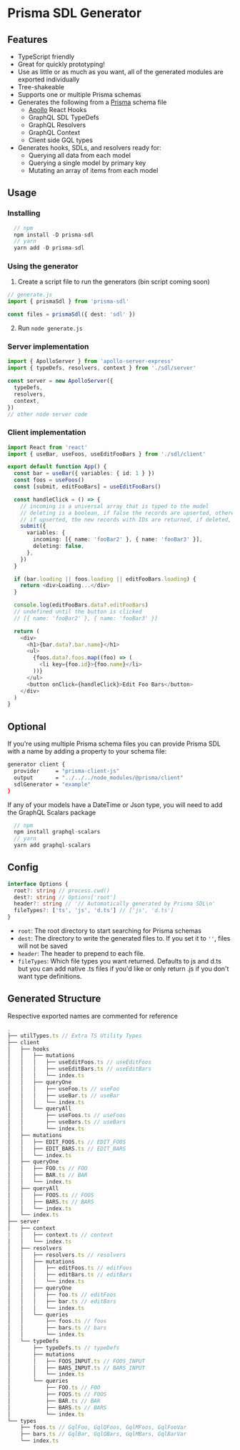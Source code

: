# Prisma SDL Generator

## Features

- TypeScript friendly
- Great for quickly prototyping!
- Use as little or as much as you want, all of the generated modules are exported individually
- Tree-shakeable
- Supports one or multiple Prisma schemas
- Generates the following from a [Prisma](https://www.prisma.io/) schema file
  - [Apollo](https://www.apollographql.com/docs/react/api/react/hooks/) React Hooks
  - GraphQL SDL TypeDefs
  - GraphQL Resolvers
  - GraphQL Context
  - Client side GQL types
- Generates hooks, SDLs, and resolvers ready for:
  - Querying all data from each model
  - Querying a single model by primary key
  - Mutating an array of items from each model

## Usage

### Installing

```js
  // npm
  npm install -D prisma-sdl
  // yarn
  yarn add -D prisma-sdl
```

### Using the generator

1. Create a script file to run the generators (bin script coming soon)

```ts
// generate.js
import { prismaSdl } from 'prisma-sdl'

const files = prismaSdl({ dest: 'sdl' })
```

2. Run `node generate.js`

### Server implementation

```ts
import { ApolloServer } from 'apollo-server-express'
import { typeDefs, resolvers, context } from './sdl/server'

const server = new ApolloServer({
  typeDefs,
  resolvers,
  context,
})
// other node server code
```

### Client implementation

```ts
import React from 'react'
import { useBar, useFoos, useEditFooBars } from './sdl/client'

export default function App() {
  const bar = useBar({ variables: { id: 1 } })
  const foos = useFoos()
  const [submit, editFooBars] = useEditFooBars()

  const handleClick = () => {
    // incoming is a universal array that is typed to the model
    // deleting is a boolean, if false the records are upserted, otherwise deleted
    // if upserted, the new records with IDs are returned, if deleted, the IDs that were deleted are returned
    submit({
      variables: {
        incoming: [{ name: 'fooBar2' }, { name: 'fooBar3' }],
        deleting: false,
      },
    })
  }

  if (bar.loading || foos.loading || editFooBars.loading) {
    return <div>Loading...</div>
  }

  console.log(editFooBars.data?.editFooBars)
  // undefined until the button is clicked
  // [{ name: 'fooBar2' }, { name: 'fooBar3' }]

  return (
    <div>
      <h1>{bar.data?.bar.name}</h1>
      <ul>
        {foos.data?.foos.map((foo) => (
          <li key={foo.id}>{foo.name}</li>
        ))}
      </ul>
      <button onClick={handleClick}>Edit Foo Bars</button>
    </div>
  )
}
```

## Optional

If you're using multiple Prisma schema files you can provide Prisma SDL with a name by adding a property to your schema file:

```bash
generator client {
  provider     = "prisma-client-js"
  output       = "../../../node_modules/@prisma/client"
  sdlGenerator = "example"
}
```

If any of your models have a DateTime or Json type, you will need to add the GraphQL Scalars package
```js
  // npm
  npm install graphql-scalars
  // yarn
  yarn add graphql-scalars
```

## Config

```ts
interface Options {
  root?: string // process.cwd()
  dest?: string // Options['root']
  header?: string // '// Automatically generated by Prisma SDL\n'
  fileTypes?: ['ts', 'js', 'd.ts'] // ['js', 'd.ts']
}
```

- `root`: The root directory to start searching for Prisma schemas
- `dest`: The directory to write the generated files to. If you set it to `''`, files will not be saved
- `header`: The header to prepend to each file.
- `fileTypes`: Which file types you want returned. Defaults to js and d.ts but you can add native .ts files if you'd like or only return .js if you don't want type definitions.

## Generated Structure

Respective exported names are commented for reference

```ts
.
├── utilTypes.ts // Extra TS Utility Types
├── client
│   ├── hooks
│   │   ├── mutations
│   │   │   ├── useEditFoos.ts // useEditFoos
│   │   │   ├── useEditBars.ts // useEditBars
│   │   │   └── index.ts
│   │   ├── queryOne
│   │   │   ├── useFoo.ts // useFoo
│   │   │   ├── useBar.ts // useBar
│   │   │   └── index.ts
│   │   └── queryAll
│   │       ├── useFoos.ts // useFoos
│   │       ├── useBars.ts // useBars
│   │       └── index.ts
│   ├── mutations
│   │   ├── EDIT_FOOS.ts // EDIT_FOOS
│   │   ├── EDIT_BARS.ts // EDIT_BARS
│   │   └── index.ts
│   ├── queryOne
│   │   ├── FOO.ts // FOO
│   │   ├── BAR.ts // BAR
│   │   └── index.ts
│   ├── queryAll
│   │   ├── FOOS.ts // FOOS
│   │   ├── BARS.ts // BARS
│   │   └── index.ts
│   └── index.ts
├── server
│   ├── context
|   │   ├── context.ts // context
│   │   └── index.ts
│   ├── resolvers
│   │   ├── resolvers.ts // resolvers
│   │   ├── mutations
│   │   │   ├── editFoos.ts // editFoos
│   │   │   ├── editBars.ts // editBars
│   │   │   └── index.ts
│   │   ├── queryOne
│   │   │   ├── foo.ts // editFoos
│   │   │   ├── bar.ts // editBars
│   │   │   └── index.ts
│   │   └── queries
│   │       ├── foos.ts // foos
│   │       ├── bars.ts // bars
│   │       └── index.ts
│   └── typeDefs
│       ├── typeDefs.ts // typeDefs
│       ├── mutations
│       │   ├── FOOS_INPUT.ts // FOOS_INPUT
│       │   ├── BARS_INPUT.ts // BARS_INPUT
│       │   └── index.ts
│       └── queries
│           ├── FOO.ts // FOO
│           ├── FOOS.ts // FOOS
│           ├── BAR.ts // BAR
│           ├── BARS.ts // BARS
│           └── index.ts
└── types
    ├── foos.ts // GqlFoo, GqlQFoos, GqlMFoos, GqlFooVar
    ├── bars.ts // GqlBar, GqlQBars, GqlMBars, GqlBarVar
    └── index.ts
```
